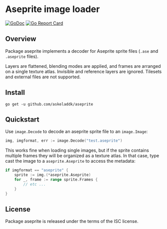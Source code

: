 # Aseprite image loader

[![GoDoc](https://godoc.org/github.com/askeladdk/aseprite?status.png)](https://godoc.org/github.com/askeladdk/aseprite)
[![Go Report Card](https://goreportcard.com/badge/github.com/askeladdk/aseprite)](https://goreportcard.com/report/github.com/askeladdk/aseprite)

## Overview

Package aseprite implements a decoder for Aseprite sprite files (`.ase` and `.aseprite` files).

Layers are flattened, blending modes are applied, and frames are arranged on a single texture atlas. Invisible and reference layers are ignored. Tilesets and external files are not supported.

## Install

```
go get -u github.com/askeladdk/aseprite
```

## Quickstart

Use `image.Decode` to decode an aseprite sprite file to an `image.Image`:

```go
img, imgformat, err := image.Decode("test.aseprite")
```

This works fine when loading single images, but if the sprite contains multiple frames they will be organized as a texture atlas. In that case, type cast the image to a `aseprite.Aseprite` to access the metadata:

```go
if imgformat == "aseprite" {
    sprite := img.(*aseprite.Aseprite)
    for _, frame := range sprite.Frames {
        // etc ...
    }
}
```

## License

Package aseprite is released under the terms of the ISC license.
